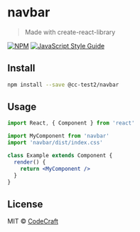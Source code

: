 # navbar

> Made with create-react-library

[![NPM](https://img.shields.io/npm/v/navbar.svg)](https://www.npmjs.com/package/navbar) [![JavaScript Style Guide](https://img.shields.io/badge/code_style-standard-brightgreen.svg)](https://standardjs.com)

## Install

```bash
npm install --save @cc-test2/navbar
```

## Usage

```jsx
import React, { Component } from 'react'

import MyComponent from 'navbar'
import 'navbar/dist/index.css'

class Example extends Component {
  render() {
    return <MyComponent />
  }
}
```

## License

MIT © [CodeCraft](https://github.com/CodeCraft)

